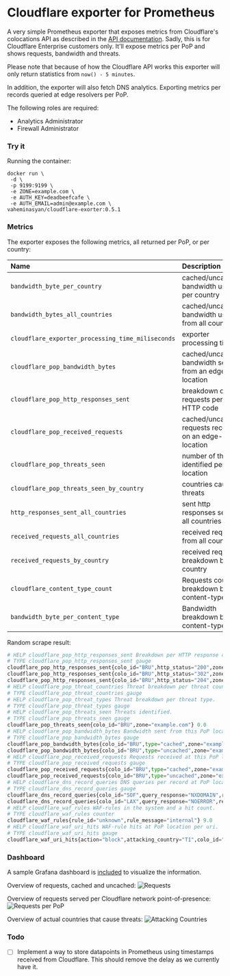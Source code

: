 # Cloudflare exporter for Prometheus

A very simple Prometheus exporter that exposes metrics from Cloudflare's colocations API as described in the [API documentation](https://api.cloudflare.com/#zone-analytics-analytics-by-co-locations). Sadly, this is for Cloudflare Enterprise customers only.
It'll expose metrics per PoP and shows requests, bandwidth and threats.

Please note that because of how the Cloudflare API works this exporter will only return statistics from `now() - 5 minutes`.

In addition, the exporter will also fetch DNS analytics. Exporting metrics per records queried at edge resolvers per PoP.

The following roles are required:

* Analytics Administrator
* Firewall Administrator

### Try it

Running the container:

```
docker run \
 -d \
 -p 9199:9199 \                                                    
 -e ZONE=example.com \
 -e AUTH_KEY=deadbeefcafe \
 -e AUTH_EMAIL=admin@example.com \
vaheminasyan/cloudflare-exorter:0.5.1
```

### Metrics
The exporter exposes the following metrics, all returned per PoP, or per country:


| Name                                              | Description                                             |  Type |
|:--------------------------------------------------|:--------------------------------------------------------|:-----:|
| `bandwidth_byte_per_country`                      | cached/uncached bandwidth used per country              | gauge |
| `bandwidth_bytes_all_countries`                   | cached/uncached bandwidth used from all countries       | gauge |
| `cloudflare_exporter_processing_time_miliseconds` | exporter processing time                                | gauge |
| `cloudflare_pop_bandwidth_bytes`                  | cached/uncached bandwidth sent from an edge-location    | gauge |
| `cloudflare_pop_http_responses_sent`              | breakdown of requests per HTTP code                     | gauge |
| `cloudflare_pop_received_requests`                | cached/uncached requests received on an edge-location   | gauge |
| `cloudflare_pop_threats_seen`                     | number of threats identified per location               | gauge |
| `cloudflare_pop_threats_seen_by_country`          | countries causing threats                               | gauge |
| `http_responses_sent_all_countries`               | sent http responses sent to all countries               | gauge |
| `received_requests_all_countries`                 | received requests from all countries                    | gauge |
| `received_requests_by_country`                    | received requests breakdown by country                  | gauge |
| `cloudflare_content_type_count`                   | Requests count breakdown by content-type                | gauge |
| `bandwidth_byte_per_content_type`                 | Bandwidth breakdown by content-type                     | gauge |


Random scrape result:

```python
# HELP cloudflare_pop_http_responses_sent Breakdown per HTTP response code.
# TYPE cloudflare_pop_http_responses_sent gauge
cloudflare_pop_http_responses_sent{colo_id="BRU",http_status="200",zone="example.com"} 25.0
cloudflare_pop_http_responses_sent{colo_id="BRU",http_status="302",zone="example.com"} 1.0
cloudflare_pop_http_responses_sent{colo_id="BRU",http_status="204",zone="example.com"} 2.0
# HELP cloudflare_pop_threat_countries Threat breakdown per threat country.
# TYPE cloudflare_pop_threat_countries gauge
# HELP cloudflare_pop_threat_types Threat breakdown per threat type.
# TYPE cloudflare_pop_threat_types gauge
# HELP cloudflare_pop_threats_seen Threats identified.
# TYPE cloudflare_pop_threats_seen gauge
cloudflare_pop_threats_seen{colo_id="BRU",zone="example.com"} 0.0
# HELP cloudflare_pop_bandwidth_bytes Bandwidth sent from this PoP location.
# TYPE cloudflare_pop_bandwidth_bytes gauge
cloudflare_pop_bandwidth_bytes{colo_id="BRU",type="cached",zone="example.com"} 404362.0
cloudflare_pop_bandwidth_bytes{colo_id="BRU",type="uncached",zone="example.com"} 68411.0
# HELP cloudflare_pop_received_requests Requests received at this PoP location.
# TYPE cloudflare_pop_received_requests gauge
cloudflare_pop_received_requests{colo_id="BRU",type="cached",zone="example.com"} 10.0
cloudflare_pop_received_requests{colo_id="BRU",type="uncached",zone="example.com"} 18.0
# HELP cloudflare_dns_record_queries DNS queries per record at PoP location.
# TYPE cloudflare_dns_record_queries gauge
cloudflare_dns_record_queries{colo_id="SOF",query_response="NXDOMAIN",record_name="qlgijqgzsd.example.com",record_type="A",zone="example.com"} 1.0
cloudflare_dns_record_queries{colo_id="LAX",query_response="NOERROR",record_name="www.example.com",record_type="A",zone="example.com"} 5.0
# HELP cloudflare_waf_rules WAF-rules in the system and a hit count.
# TYPE cloudflare_waf_rules counter
cloudflare_waf_rules{rule_id="unknown",rule_message="internal"} 9.0
# HELP cloudflare_waf_uri_hits WAF-rule hits at PoP location per uri.
# TYPE cloudflare_waf_uri_hits gauge
cloudflare_waf_uri_hits{action="block",attacking_country="T1",colo_id="OSL",host="www.example.com",method="GET",protocol="HTTP/1.1",rule_id="unknown",uri="/"} 9.0
```



### Dashboard

A sample Grafana dashboard is [included](grafana-cloudflare-dashboard.json) to visualize the information.

Overview of requests, cached and uncached:
![Requests](./docs/assets/requests_total.png)

Overview of requests served per Cloudflare network point-of-presence:
![Requests per PoP](./docs/assets/requests_per_pop.png)

Overview of actual countries that cause threats:
![Attacking Countries](./docs/assets/threats.png)

### Todo

- [ ] Implement a way to store datapoints in Prometheus using timestamps received from Cloudflare. This should remove the delay as we currently have it.
